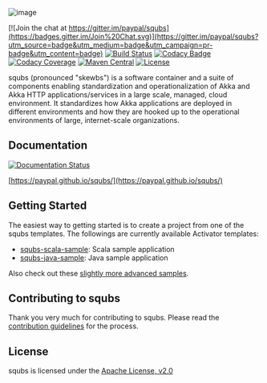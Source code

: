 ![image](docs/img/squbs-logo-transparent.png)

[![Join the chat at https://gitter.im/paypal/squbs](https://badges.gitter.im/Join%20Chat.svg)](https://gitter.im/paypal/squbs?utm_source=badge&utm_medium=badge&utm_campaign=pr-badge&utm_content=badge)
[![Build Status](https://travis-ci.org/paypal/squbs.svg?branch=master)](https://travis-ci.org/paypal/squbs)
[![Codacy Badge](https://api.codacy.com/project/badge/57368c396cb649c590e4ba678675e55c)](https://www.codacy.com/app/akara-sucharitakul/squbs)
[![Codacy Coverage](https://api.codacy.com/project/badge/coverage/57368c396cb649c590e4ba678675e55c)](https://www.codacy.com/app/akara-sucharitakul/squbs)
[![Maven Central](https://maven-badges.herokuapp.com/maven-central/org.squbs/squbs-unicomplex_2.11/badge.svg?style=flat)](http://search.maven.org/#search|ga|1|g:org.squbs)
[![License](http://img.shields.io/:license-Apache%202-red.svg)](http://www.apache.org/licenses/LICENSE-2.0.txt)

squbs (pronounced "skewbs") is a software container and a suite of components enabling standardization and operationalization of Akka and Akka HTTP applications/services in a large scale, managed, cloud environment. It standardizes how Akka applications are deployed in different environments and how they are hooked up to the operational environments of large, internet-scale organizations.

## Documentation 

[![Documentation Status](https://readthedocs.org/projects/squbs/badge/?version=latest)](https://squbs.readthedocs.io)

[https://paypal.github.io/squbs/](https://paypal.github.io/squbs/)

## Getting Started

The easiest way to getting started is to create a project from one of the squbs templates. The followings are currently available Activator templates:

* [squbs-scala-sample](https://www.lightbend.com/activator/template/squbs-scala-sample): Scala sample application
* [squbs-java-sample](https://www.lightbend.com/activator/template/squbs-java-sample): Java sample application

Also check out these [slightly more advanced samples](https://github.com/paypal/squbs/tree/master/samples).

## Contributing to squbs

Thank you very much for contributing to squbs. Please read the [contribution guidelines](CONTRIBUTING.md) for the process.

## License

squbs is licensed under the [Apache License, v2.0](LICENSE.txt)
